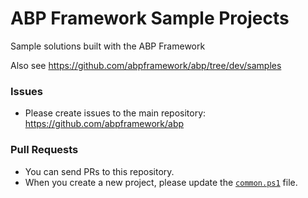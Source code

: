 # ABP Framework Sample Projects

Sample solutions built with the ABP Framework

Also see https://github.com/abpframework/abp/tree/dev/samples

### Issues

* Please create issues to the main repository: https://github.com/abpframework/abp

### Pull Requests

* You can send PRs to this repository.
* When you create a new project, please update the [`common.ps1`](build/common.ps1) file.
